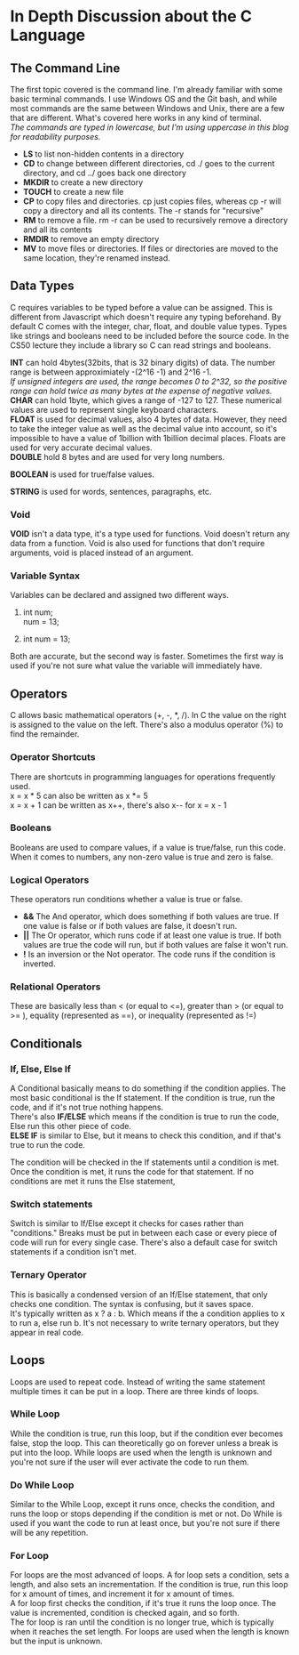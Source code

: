 # In Depth Discussion about the C Language


## The Command Line

The first topic covered is the command line. I'm already familiar with some basic terminal commands. I use Windows OS and the Git bash, and while most commands are the same between Windows and Unix, there are a few that are different. What's covered here works in any kind of terminal.  
*The commands are typed in lowercase, but I'm using uppercase in this blog for readability purposes.*

* **LS** to list non-hidden contents in a directory
* **CD** to change between different directories, cd ./ goes to the current directory, and cd ../ goes back one directory
* **MKDIR** to create a new directory
* **TOUCH** to create a new file
* **CP** to copy files and directories. cp just copies files, whereas cp -r will copy a directory and all its contents. The -r stands for "recursive"
* **RM** to remove a file. rm -r can be used to recursively remove a directory and all its contents
* **RMDIR** to remove an empty directory
* **MV** to move files or directories. If files or directories are moved to the same location, they're renamed instead.


## Data Types

C requires variables to be typed before a value can be assigned. This is different from Javascript which doesn't require any typing beforehand. By default C comes with the integer, char, float, and double value types. Types like strings and booleans need to be included before the source code. In the CS50 lecture they include a library so C can read strings and booleans.

**INT** can hold 4bytes(32bits, that is 32 binary digits) of data. The number range is between approximiately -(2^16 -1) and 2^16 -1.  
*If unsigned integers are used, the range becomes 0 to 2^32, so the positive range can hold twice as many bytes at the expense of negative values.*   
**CHAR** can hold 1byte, which gives a range of -127 to 127. These numerical values are used to represent single keyboard characters.  
**FLOAT** is used for decimal values, also 4 bytes of data. However, they need to take the integer value as well as the decimal value into account, so it's impossible to have a value of 1billion with 1billion decimal places. Floats are used for very accurate decimal values.  
**DOUBLE** hold 8 bytes and are used for very long numbers.

**BOOLEAN** is used for true/false values.

**STRING** is used for words, sentences, paragraphs, etc.

### Void
**VOID** isn't a data type, it's a type used for functions. Void doesn't return any data from a function. Void is also used for functions that don't require arguments, void is placed instead of an argument.

### Variable Syntax
Variables can be declared and assigned two different ways.

1. int num;  
num = 13;

2. int num = 13;

Both are accurate, but the second way is faster. Sometimes the first way is used if you're not sure what value the variable will immediately have.


## Operators
C allows basic mathematical operators (+, -, *, /). In C the value on the right is assigned to the value on the left. There's also a modulus operator (%) to find the remainder.

### Operator Shortcuts
There are shortcuts in programming languages for operations frequently used.   
x = x * 5 can also be written as x *= 5  
x = x + 1 can be written as x++, there's also x-- for x = x - 1

### Booleans
Booleans are used to compare values, if a value is true/false, run this code. When it comes to numbers, any non-zero value is true and zero is false.

### Logical Operators
These operators run conditions whether a value is true or false.

* **&&** The And operator, which does something if both values are true. If one value is false or if both values are false, it doesn't run.
* **||** The Or operator, which runs code if at least one value is true. If both values are true the code will run, but if both values are false it won't run.
* **!** Is an inversion or the Not operator. The code runs if the condition is inverted.

### Relational Operators
These are basically less than < (or equal to <=), greater than > (or equal to >= ), equality (represented as ==), or inequality (represented as !=)


## Conditionals

### If, Else, Else If
A Conditional basically means to do something if the condition applies. The most basic conditional is the If statement. If the condition is true, run the code, and if it's not true nothing happens.  
There's also **IF/ELSE** which means if the condition is true to run the code, Else run this other piece of code.  
**ELSE IF** is similar to Else, but it means to check this condition, and if that's true to run the code.

The condition will be checked in the If statements until a condition is met. Once the condition is met, it runs the code for that statement. If no conditions are met it runs the Else statement,

### Switch statements
Switch is similar to If/Else except it checks for cases rather than "conditions." Breaks must be put in between each case or every piece of code will run for every single case. There's also a default case for switch statements if a condition isn't met.

### Ternary Operator
This is basically a condensed version of an If/Else statement, that only checks one condition. The syntax is confusing, but it saves space.  
It's typically written as x ? a : b. Which means if the a condition applies to x to run a, else run b. It's not necessary to write ternary operators, but they appear in real code.

## Loops
Loops are used to repeat code. Instead of writing the same statement multiple times it can be put in a loop. There are three kinds of loops.

### While Loop
While the condition is true, run this loop, but if the condition ever becomes false, stop the loop. This can theoretically go on forever unless a break is put into the loop. While loops are used when the length is unknown and you're not sure if the user will ever activate the code to run them.

### Do While Loop
Similar to the While Loop, except it runs once, checks the condition, and runs the loop or stops depending if the condition is met or not. Do While is used if you want the code to run at least once, but you're not sure if there will be any repetition.

### For Loop
For loops are the most advanced of loops. A for loop sets a condition, sets a length, and also sets an incrementation. If the condition is true, run this loop for x amount of times, and increment it for x amount of times.  
A for loop first checks the condition, if it's true it runs the loop once. The value is incremented, condition is checked again, and so forth.  
The for loop is ran until the condition is no longer true, which is typically when it reaches the set length. For loops are used when the length is known but the input is unknown.